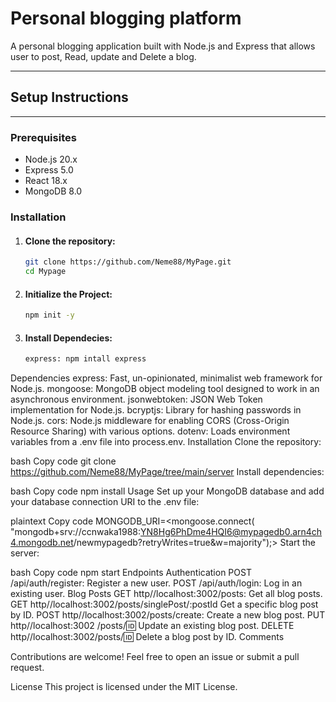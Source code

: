 # Personal blogging platform
A personal blogging application built with Node.js and Express that allows user to post, Read, update and Delete a blog.


---

## Setup Instructions


---


### Prerequisites
- Node.js 20.x
- Express 5.0
- React 18.x
- MongoDB 8.0

### Installation

   1. #### Clone the repository:
      ```bash 
      git clone https://github.com/Neme88/MyPage.git
      cd Mypage
      ```
   2. #### Initialize the Project:
      ```bash
      npm init -y
      ```
   3. #### Install Dependecies:
      ```bash
      express: npm intall express 
      ```



Dependencies
express: Fast, un-opinionated, minimalist web framework for Node.js.
mongoose: MongoDB object modeling tool designed to work in an asynchronous environment.
jsonwebtoken: JSON Web Token implementation for Node.js.
bcryptjs: Library for hashing passwords in Node.js.
cors: Node.js middleware for enabling CORS (Cross-Origin Resource Sharing) with various options.
dotenv: Loads environment variables from a .env file into process.env.
Installation
Clone the repository:

bash
Copy code
git clone <https://github.com/Neme88/MyPage/tree/main/server>
Install dependencies:

bash
Copy code
npm install
Usage
Set up your MongoDB database and add your database connection URI to the .env file:

plaintext
Copy code
MONGODB_URI=<mongoose.connect( "mongodb+srv://ccnwaka1988:YN8Hg6PhDme4HQI6@mypagedb0.arn4ch4.mongodb.net/newmypagedb?retryWrites=true&w=majority");>
Start the server:

bash
Copy code
npm start
Endpoints
Authentication
POST /api/auth/register: Register a new user.
POST /api/auth/login: Log in an existing user.
Blog Posts
GET http//localhost:3002/posts: Get all blog posts.
GET http//localhost:3002/posts/singlePost/:postId Get a specific blog post by ID.
POST http//localhost:3002/posts/create: Create a new blog post.
PUT http//localhost:3002 /posts/:id: Update an existing blog post.
DELETE http//localhost:3002/posts/:id: Delete a blog post by ID.
Comments

Contributions are welcome! Feel free to open an issue or submit a pull request.

License
This project is licensed under the MIT License.






